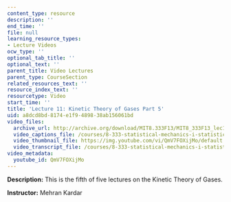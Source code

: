 ```yaml
---
content_type: resource
description: ''
end_time: ''
file: null
learning_resource_types:
- Lecture Videos
ocw_type: ''
optional_tab_title: ''
optional_text: ''
parent_title: Video Lectures
parent_type: CourseSection
related_resources_text: ''
resource_index_text: ''
resourcetype: Video
start_time: ''
title: 'Lecture 11: Kinetic Theory of Gases Part 5'
uid: a8dcd8bd-8174-e1f9-4898-38ab156061bd
video_files:
  archive_url: http://archive.org/download/MIT8.333F13/MIT8_333F13_lec11_300k.mp4
  video_captions_file: /courses/8-333-statistical-mechanics-i-statistical-mechanics-of-particles-fall-2013/7100fb32a59a5d52a68570fd5d723082_QmV7FOXijMo.vtt
  video_thumbnail_file: https://img.youtube.com/vi/QmV7FOXijMo/default.jpg
  video_transcript_file: /courses/8-333-statistical-mechanics-i-statistical-mechanics-of-particles-fall-2013/6e2b7447063287237ac494de2b888505_QmV7FOXijMo.pdf
video_metadata:
  youtube_id: QmV7FOXijMo
---
```


**Description:** This is the fifth of five lectures on the Kinetic Theory of Gases.

**Instructor:** Mehran Kardar

